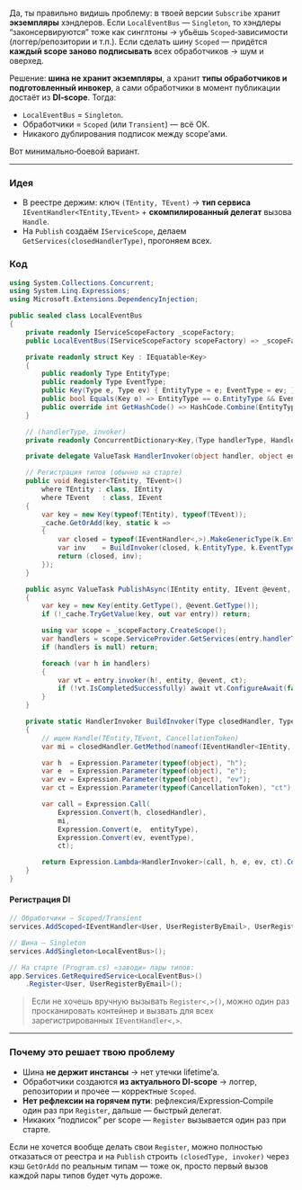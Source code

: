 Да, ты правильно видишь проблему: в твоей версии `Subscribe` хранит **экземпляры** хэндлеров. Если `LocalEventBus` — `Singleton`, то хэндлеры “законсервируются” тоже как синглтоны → убьёшь `Scoped`‑зависимости (логгер/репозитории и т.п.). Если сделать шину `Scoped` — придётся **каждый scope заново подписывать** всех обработчиков → шум и оверхед.

Решение: **шина не хранит экземпляры**, а хранит **типы обработчиков и подготовленный инвокер**, а сами обработчики в момент публикации достаёт из **DI‑scope**. Тогда:

* `LocalEventBus` = `Singleton`.
* Обработчики = `Scoped` (или `Transient`) — всё ОК.
* Никакого дублирования подписок между scope’ами.

Вот минимально‑боевой вариант.

---

### Идея

* В реестре держим: ключ `(TEntity, TEvent)` → **тип сервиса** `IEventHandler<TEntity,TEvent>` + **скомпилированный делегат** вызова `Handle`.
* На `Publish` создаём `IServiceScope`, делаем `GetServices(closedHandlerType)`, прогоняем всех.

### Код

```csharp
using System.Collections.Concurrent;
using System.Linq.Expressions;
using Microsoft.Extensions.DependencyInjection;

public sealed class LocalEventBus
{
    private readonly IServiceScopeFactory _scopeFactory;
    public LocalEventBus(IServiceScopeFactory scopeFactory) => _scopeFactory = scopeFactory;

    private readonly struct Key : IEquatable<Key>
    {
        public readonly Type EntityType;
        public readonly Type EventType;
        public Key(Type e, Type ev) { EntityType = e; EventType = ev; }
        public bool Equals(Key o) => EntityType == o.EntityType && EventType == o.EventType;
        public override int GetHashCode() => HashCode.Combine(EntityType, EventType);
    }

    // (handlerType, invoker)
    private readonly ConcurrentDictionary<Key,(Type handlerType, HandlerInvoker invoker)> _cache = new();

    private delegate ValueTask HandlerInvoker(object handler, object entity, object @event, CancellationToken ct);

    // Регистрация типов (обычно на старте)
    public void Register<TEntity, TEvent>()
        where TEntity : class, IEntity
        where TEvent   : class, IEvent
    {
        var key = new Key(typeof(TEntity), typeof(TEvent));
        _cache.GetOrAdd(key, static k =>
        {
            var closed = typeof(IEventHandler<,>).MakeGenericType(k.EntityType, k.EventType);
            var inv    = BuildInvoker(closed, k.EntityType, k.EventType);
            return (closed, inv);
        });
    }

    public async ValueTask PublishAsync(IEntity entity, IEvent @event, CancellationToken ct = default)
    {
        var key = new Key(entity.GetType(), @event.GetType());
        if (!_cache.TryGetValue(key, out var entry)) return;

        using var scope = _scopeFactory.CreateScope();
        var handlers = scope.ServiceProvider.GetServices(entry.handlerType);
        if (handlers is null) return;

        foreach (var h in handlers)
        {
            var vt = entry.invoker(h!, entity, @event, ct);
            if (!vt.IsCompletedSuccessfully) await vt.ConfigureAwait(false);
        }
    }

    private static HandlerInvoker BuildInvoker(Type closedHandler, Type entityType, Type eventType)
    {
        // ищем Handle(TEntity,TEvent, CancellationToken)
        var mi = closedHandler.GetMethod(nameof(IEventHandler<IEntity, IEvent>.Handle))!;

        var h  = Expression.Parameter(typeof(object), "h");
        var e  = Expression.Parameter(typeof(object), "e");
        var ev = Expression.Parameter(typeof(object), "ev");
        var ct = Expression.Parameter(typeof(CancellationToken), "ct");

        var call = Expression.Call(
            Expression.Convert(h, closedHandler),
            mi,
            Expression.Convert(e,  entityType),
            Expression.Convert(ev, eventType),
            ct);

        return Expression.Lambda<HandlerInvoker>(call, h, e, ev, ct).Compile();
    }
}
```

#### Регистрация DI

```csharp
// Обработчики — Scoped/Transient
services.AddScoped<IEventHandler<User, UserRegisterByEmail>, UserRegisterByEmailHandler>();

// Шина — Singleton
services.AddSingleton<LocalEventBus>();

// На старте (Program.cs) «заводи» пары типов:
app.Services.GetRequiredService<LocalEventBus>()
    .Register<User, UserRegisterByEmail>();
```

> Если не хочешь вручную вызывать `Register<,>()`, можно один раз просканировать контейнер и вызвать для всех зарегистрированных `IEventHandler<,>`.

---

### Почему это решает твою проблему

* Шина **не держит инстансы** → нет утечки lifetime’а.
* Обработчики создаются **из актуального DI‑scope** → логгер, репозитории и прочее — корректные `Scoped`.
* **Нет рефлексии на горячем пути**: рефлексия/Expression‑Compile один раз при `Register`, дальше — быстрый делегат.
* Никаких “подписок” per scope — `Register` вызывается один раз при старте.

Если не хочется вообще делать свои `Register`, можно полностью отказаться от реестра и на `Publish` строить `(closedType, invoker)` через кэш `GetOrAdd` по реальным типам — тоже ок, просто первый вызов каждой пары типов будет чуть дороже.
